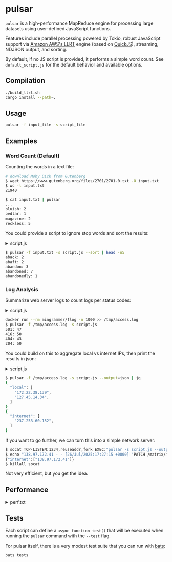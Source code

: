 # pulsar

`pulsar` is a high-performance MapReduce engine for processing large datasets using user-defined JavaScript functions.

Features include parallel processing powered by Tokio, robust JavaScript support via [Amazon AWS's LLRT](https://github.com/awslabs/llrt) engine (based on [QuickJS](https://github.com/DelSkayn/rquickjs)), streaming, NDJSON output, and sorting.

By default, if no JS script is provided, it performs a simple word count. See `default_script.js` for the default behavior and available options.

## Compilation

```bash
./build_llrt.sh
cargo install --path=.
```

## Usage

```bash
pulsar -f input_file -s script_file
```

## Examples

### Word Count (Default)

Counting the words in a text file:

```bash
# download Moby Dick from Gutenberg
$ wget https://www.gutenberg.org/files/2701/2701-0.txt -O input.txt
$ wc -l input.txt
21940

$ cat input.txt | pulsar
...
bluish: 2
pedlar: 1
magazine: 2
reckless: 5
```

You could provide a script to ignore stop words and sort the results:

<details>
<summary>script.js</summary>

```js
const STOP_WORDS = new Set([
  "a", "an", "and", "are", "as", "at", "be", "but", "by", "for", "if", "in",
  "into", "is", "it", "no", "not", "of", "on", "or", "such", "that", "the",
  "their", "then", "there", "these", "they", "this", "to", "was", "will", "with"
]);

const map = async (line) =>
  line
    .toLowerCase()
    .replace(/[^\p{L}\p{N}]+/gu, " ")
    .trim()
    .split(/\s+/)
    .filter(
      (word) => word && !STOP_WORDS.has(word) && !/\d/.test(word) // filter out any word containing digits
    )
    .map((word) => [word, 1]);

const reduce = async (key, values) => values.length;

const sort = async (results) =>
  results.sort((a, b) => a[0].localeCompare(b[0])); // Sort alphabetically
```

</details>

```bash
$ pulsar -f input.txt -s script.js --sort | head -n5
aback: 2
abaft: 2
abandon: 3
abandoned: 7
abandonedly: 1
```

### Log Analysis

Summarize web server logs to count logs per status codes:

<details>
<summary>script.js</summary>

```js
const map = async (line) => {
  // Parse Apache/Nginx log line example:
  // 127.0.0.1 - - [01/Jan/2023:00:00:01 +0000] "GET /path HTTP/1.1" 200 1234
  // Extract the HTTP status code (e.g. 200)
  const match = line.match(/"\w+ \S+ \S+" (\d{3}) \d+/);
  if (match?.[1]) {
    const status = match[1];
    return [[status, 1]];
  }
  return [];
};

const reduce = async (key, values) =>
  values.reduce((sum, count) => sum + count, 0);
```

</details>

```bash
docker run --rm mingrammer/flog -n 1000 >> /tmp/access.log
$ pulsar -f /tmp/access.log -s script.js
501: 47
416: 50
404: 43
204: 50
```

You could build on this to aggregate local vs internet IPs, then print the results in json:

<details>
<summary>script.js</summary>

```js
const isLocal = (ip) => {
  const [a, b] = ip.split(".").map(Number);
  return (
    a === 10 ||
    (a === 172 && b >= 16 && b <= 31) ||
    (a === 192 && b === 168) ||
    a === 127
  );
};

const map = async (line) =>
  [...line.matchAll(/\b(\d{1,3}(?:\.\d{1,3}){3})\b/g)].map((m) => {
    const ip = m[1];
    const type = isLocal(ip) ? "local" : "internet";
    return [type, ip];
  });

const reduce = async (key, values) => Array.from(new Set(values)); // deduplicate IPs
```

</details>

```bash
$ pulsar -f /tmp/access.log -s script.js --output=json | jq
{
  "local": [
    "172.22.38.139",
    "127.45.14.34",
  ]
}
{
  "internet": [
    "237.253.60.152",
  ]
}
```

If you want to go further, we can turn this into a simple network server:

```bash
$ socat TCP-LISTEN:1234,reuseaddr,fork EXEC:"pulsar -s script.js --output=json" &
$ echo "138.97.172.41 - - [26/Jul/2025:17:27:15 +0000] "PATCH /matrix/morph HTTP/1.0" 401 9375" | socat - TCP:localhost:1234
{"internet":["138.97.172.41"]}
$ killall socat
```

Not very efficient, but you get the idea.

## Performance

<details>
<summary>perf.txt</summary>

```txt
NodeJS version: v22.17.1
Pulsar version: pulsar 0.1.0-b2cb996
CPU: AMD Ryzen 7 5800X3D 8-Core Processor 16

Summary

This benchmark performs a simple word count aggregation on a 20,000-line
copy of the Moby Dick by Herman Melville.

Each line is processed by the map function, which introduces an artificial
delay of approximately 0.23 ms per line, to simulate processing.

It compares Pulsar against a NodeJS equivalent implementation. Both
versions are asynchronous but, due to the nature of NodeJS, it runs on a
single thread. Remember, concurrency is not parallelism.

Pulsar, on the other hand, is a highly parallel MapReduce engine and can
leverage multiple threads and multiple execution contexts.

    Finished `release` profile [optimized] target(s) in 0.19s
Benchmark 1: pulsar-20k-lines
  Time (mean ± σ):     154.0 ms ±   8.6 ms    [User: 1475.8 ms, System: 110.7 ms]
  Range (min … max):   144.2 ms … 166.7 ms    5 runs

Benchmark 2: pulsar-20k-lines-sort-by-key-asc
  Time (mean ± σ):     223.9 ms ±   5.8 ms    [User: 1559.3 ms, System: 113.3 ms]
  Range (min … max):   214.7 ms … 229.6 ms    5 runs

Benchmark 3: baseline-node-20k-lines
  Time (mean ± σ):      5.282 s ±  0.004 s    [User: 4.374 s, System: 1.113 s]
  Range (min … max):    5.275 s …  5.287 s    5 runs

Summary
  pulsar-20k-lines ran
    1.45 ± 0.09 times faster than pulsar-20k-lines-sort-by-key-asc
   34.30 ± 1.91 times faster than baseline-node-20k-lines
Benchmark 1 (31 runs): ./target/release/pulsar -f input.txt -s pulsar-script.js
  measurement          mean ± σ            min … max           outliers         delta
  wall_time           163ms ± 6.58ms     150ms …  177ms          0 ( 0%)        0%
  peak_rss           48.7MB ±  420KB    48.0MB … 49.5MB          0 ( 0%)        0%
  cpu_cycles         6.38G  ± 60.1M     6.29G  … 6.52G           0 ( 0%)        0%
  instructions       11.7G  ± 2.73M     11.7G  … 11.7G           0 ( 0%)        0%
  cache_references    242M  ± 2.76M      238M  …  248M           0 ( 0%)        0%
  cache_misses       30.8M  ±  516K     29.7M  … 31.9M           0 ( 0%)        0%
  branch_misses      14.6M  ±  307K     14.3M  … 16.1M           1 ( 3%)        0%
Benchmark 2 (3 runs): node node-script.js input.txt
  measurement          mean ± σ            min … max           outliers         delta
  wall_time          5.29s  ± 12.1ms    5.28s  … 5.31s           0 ( 0%)        💩+3138.4% ±  5.3%
  peak_rss           75.8MB ±  368KB    75.6MB … 76.3MB          0 ( 0%)        💩+ 55.6% ±  1.1%
  cpu_cycles         17.4G  ±  114M     17.4G  … 17.6G           0 ( 0%)        💩+173.3% ±  1.3%
  instructions       35.1G  ±  212M     34.9G  … 35.3G           0 ( 0%)        💩+200.3% ±  0.6%
  cache_references   2.79G  ± 28.8M     2.77G  … 2.83G           0 ( 0%)        💩+1054.5% ±  3.9%
  cache_misses       54.2M  ±  502K     53.6M  … 54.6M           0 ( 0%)        💩+ 76.1% ±  2.1%
  branch_misses      27.5M  ±  156K     27.3M  … 27.6M           0 ( 0%)        💩+ 88.3% ±  2.5%
```

</details>

## Tests

Each script can define a `async function test()` that will be executed when running the `pulsar` command with the `--test` flag.

For pulsar itself, there is a very modest test suite that you can run with [bats](https://github.com/bats-core/bats-core):

```bash
bats tests
```
